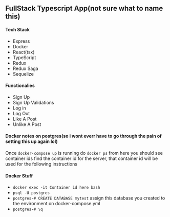## FullStack Typescript App(not sure what to name this)

#### Tech Stack

- Express
- Docker
- React(tsx)
- TypeScript
- Redux
- Redux Saga
- Sequelize

#### Functionalies

- Sign Up
- Sign Up Validations
- Log in
- Log Out
- Like A Post
- Unlike A Post

#### Docker notes on postgres(so i wont everr have to go through the pain of setting this up again lol)

Once `docker-compose up` is running do
`docker ps` from here you should see container ids
find the container id for the server, that container id will be used for the following instructions

#### Docker Stuff

- `docker exec -it Container id here bash`
- `psql -U postgres`
- `postgres-# CREATE DATABASE mytest` assign this database you created to the environment on docker-compose.yml
- `postgres-# \q`
